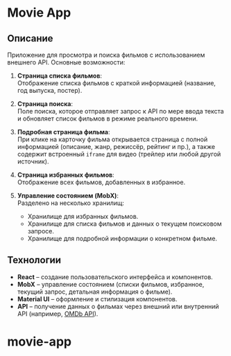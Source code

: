 # Movie App

## Описание

Приложение для просмотра и поиска фильмов с использованием внешнего API. Основные возможности:

1. **Страница списка фильмов**:  
   Отображение списка фильмов с краткой информацией (название, год выпуска, постер).

2. **Страница поиска**:  
   Поле поиска, которое отправляет запрос к API по мере ввода текста и обновляет список фильмов в режиме реального времени.

3. **Подробная страница фильма**:  
   При клике на карточку фильма открывается страница с полной информацией (описание, жанр, режиссёр, рейтинг и пр.), а также содержит встроенный `iframe` для видео (трейлер или любой другой источник).

4. **Страница избранных фильмов**:  
   Отображение всех фильмов, добавленных в избранное.

5. **Управление состоянием (MobX)**:  
   Разделено на несколько хранилищ:
   - Хранилище для избранных фильмов.
   - Хранилище для списка фильмов и данных о текущем поисковом запросе.
   - Хранилище для подробной информации о конкретном фильме.

## Технологии

- **React** – создание пользовательского интерфейса и компонентов.
- **MobX** – управление состоянием (списки фильмов, избранное, текущий запрос, детальная информация о фильме).
- **Material UI** – оформление и стилизация компонентов.
- **API** – получение данных о фильмах через внешний или внутренний API (например, [OMDb API](http://www.omdbapi.com/)).

# movie-app
